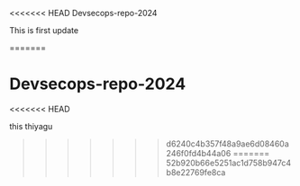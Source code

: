 <<<<<<< HEAD
 Devsecops-repo-2024

 This is first update



=======
# Devsecops-repo-2024
<<<<<<< HEAD

this thiyagu
>>>>>>> d6240c4b357f48a9ae6d08460a246f0fd4b44a06
=======
>>>>>>> 52b920b66e5251ac1d758b947c4b8e22769fe8ca
